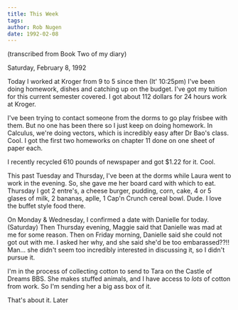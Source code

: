 ```yaml
---
title: This Week
tags: 
author: Rob Nugen
date: 1992-02-08
---
```


<p class=note>(transcribed from Book Two of my diary)</p>

<p class=date>Saturday, February 8, 1992</p>

<p>Today I worked at Kroger from 9 to 5 since then (It' 10:25pm) I've
been doing homework, dishes and catching up on the budget.  I've got
my tuition for this current semester covered.  I got about 112 dollars
for 24 hours work at Kroger.

<p>I've been trying to contact someone from the dorms to go play
frisbee with them.  But no one has been there so I just keep on doing
homework.  In Calculus, we're doing vectors, which is incredibly easy
after Dr Bao's class.  Cool.  I got the first two homeworks on chapter
11 done on one sheet of paper each.

<p>I recently recycled 610 pounds of newspaper and got $1.22 for it.  Cool.

<p>This past Tuesday and Thursday, I've been at the dorms while Laura
went to work in the evening.  So, she gave me her board card with
which to eat.  Thursday I got 2 entre's, a cheese burger, pudding,
corn, cake, 4 or 5 glases of milk, 2 bananas, aplle, 1 Cap'n Crunch
cereal bowl. Dude.  I love the buffet style food there.

<p>On Monday & Wednesday, I confirmed a date with Danielle for
today. (Saturday) Then Thursday evening, Maggie said that Danielle was
mad at me for some reason.  Then on Friday morning, Danielle said she
could not got out with me.  I asked her why, and she said she'd be too
embarassed??!!  Man... she didn't seem too incredibly interested in
discussing it, so I didn't pursue it.

<p>I'm in the process of collecting cotton to send to Tara on the
Castle of Dreams BBS.  She makes stuffed animals, and I have access to
<em>lots</em> of cotton from work.  So I'm sending her a big ass box
of it.

<p>That's about it.  Later
